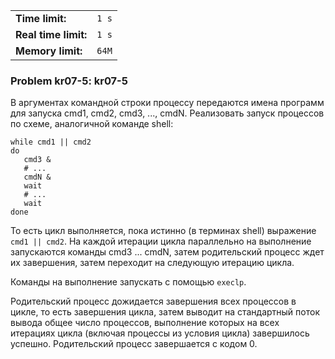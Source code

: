 |                      |       |
|----------------------|-------|
| **Time limit:**      | `1 s` |
| **Real time limit:** | `1 s` |
| **Memory limit:**    | `64M` |


### Problem kr07-5: kr07-5

В аргументах командной строки процессу передаются имена программ
для запуска cmd1, cmd2, cmd3, ..., cmdN. Реализовать запуск
процессов по схеме, аналогичной команде shell:

    
    
    while cmd1 || cmd2
    do
       cmd3 &
       # ...
       cmdN &
       wait
       # ...
       wait
    done
    

То есть цикл выполняется, пока истинно (в терминах shell)
выражение `cmd1 || cmd2`. На каждой итерации цикла параллельно на
выполнение запускаются команды cmd3 ... cmdN, затем родительский
процесс ждет их завершения, затем переходит на следующую итерацию
цикла.

Команды на выполнение запускать с помощью `execlp`.

Родительский процесс дожидается завершения всех процессов в
цикле, то есть завершения цикла, затем выводит на стандартный
поток вывода общее число процессов, выполнение которых на всех
итерациях цикла (включая процессы из условия цикла) завершилось
успешно. Родительский процесс завершается с кодом 0.

